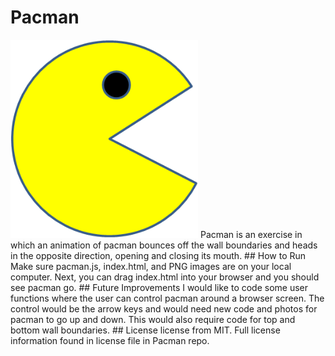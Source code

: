 # Pacman
<img src="PacMan1.png" width="300px"/>
Pacman is an exercise in which an animation of pacman bounces off the wall boundaries and heads in the opposite direction, opening and closing its mouth.
## How to Run
Make sure pacman.js, index.html, and PNG images are on your local computer. Next, you can drag index.html into your browser and you should see pacman go.
## Future Improvements
I would like to code some user functions where the user can control pacman around a browser screen. The control would be the arrow keys and would need new code and photos for pacman to go up and down. This would also require code for top and bottom wall boundaries.
## License
license from MIT. Full license information found in license file in Pacman repo.
